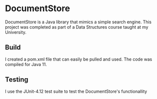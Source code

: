 # DocumentStore

DocumentStore is a Java library that mimics a simple search engine.
This project was completed as part of a Data Structures course taught at my University.

## Build
I created a pom.xml file that can easily be pulled and used. The code was compiled for Java 11.

## Testing

I use the JUnit-4.12 test suite to test the DocumentStore's functionallity
